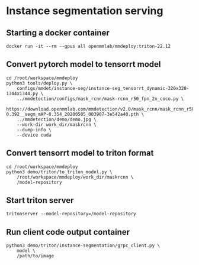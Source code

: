 # Instance segmentation serving

## Starting a docker container

```
docker run -it --rm --gpus all openmmlab/mmdeploy:triton-22.12
```

## Convert pytorch model to tensorrt model

```
cd /root/workspace/mmdeploy
python3 tools/deploy.py \
    configs/mmdet/instance-seg/instance-seg_tensorrt_dynamic-320x320-1344x1344.py \
    ../mmdetection/configs/mask_rcnn/mask-rcnn_r50_fpn_2x_coco.py \
    https://download.openmmlab.com/mmdetection/v2.0/mask_rcnn/mask_rcnn_r50_fpn_2x_coco/mask_rcnn_r50_fpn_2x_coco_bbox_mAP-0.392__segm_mAP-0.354_20200505_003907-3e542a40.pth \
    ../mmdetection/demo/demo.jpg \
    --work-dir work_dir/maskrcnn \
    --dump-info \
    --device cuda
```

## Convert tensorrt model to triton format

```
cd /root/workspace/mmdeploy
python3 demo/triton/to_triton_model.py \
    /root/workspace/mmdeploy/work_dir/maskrcnn \
    /model-repository
```

## Start triton server

```
tritonserver --model-repository=/model-repository
```

## Run client code output container

```
python3 demo/triton/instance-segmentation/grpc_client.py \
    model \
    /path/to/image
```
